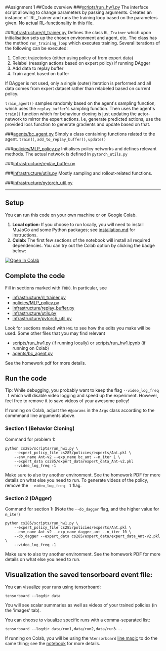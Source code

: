#Assignment 1
##Code overview
###[scripts/run_hw1.py](hw1/cs285/scripts/run_hw1.py)
The interface script allowing to change parameters by passing arguments. Creates an instance of `RL_Trainer and runs the 
training loop based on the parameters given. No actual RL-functionality in this file.

###[infrastructure/rl_trainer.py](hw1/cs285/infrastructure/rl_trainer.py)
Defines the class `RL_Trainer` which upon initialisation sets up the chosen environment and agent, etc. The class has the
method `run_training_loop` which executes training. Several iterations of the following can be executed:
1. Collect trajectories (either using policy of from expert data)
2. Relabel (reassign actions based on expert policy) if running DAgger
3. Add data to replay buffer
4. Train agent based on buffer

If DAgger is not used, only a single (outer) iteration is performed and all data comes from expert dataset rather than 
relabeled based on current policy.

`train_agent()` samples randomly based on the agent's sampling function, which uses the `replay_buffer`'s sampling function.
Then uses the agent's `train()` function which for behaviour cloning is just updating the actor-network to mirror the 
expert actions. I.e, generate predicted actions, use the provided loss function to generate gradients and update based on that.

###[agents/bc_agent.py](hw1/cs285/agents/bc_agent.py)
Simply a class containing functions related to the agent. `train()`, `add_to_replay_buffer()`, `update()`

###[policies/MLP_policy.py](hw1/cs285/policies/MLP_policy.py)
Initialises policy networks and defines relevant methods. The actual network is defined in `pytorch_utils.py`

###[infrastructure/replay_buffer.py](hw1/cs285/infrastructure/replay_buffer.py)

###[infrastructure/utils.py](hw1/cs285/infrastructure/utils.py)
Mostly sampling and rollout-related functions.

###[infrastructure/pytorch_util.py](hw1/cs285/infrastructure/pytorch_util.py)

---

## Setup

You can run this code on your own machine or on Google Colab. 

1. **Local option:** If you choose to run locally, you will need to install MuJoCo and some Python packages; see [installation.md](installation.md) for instructions.
2. **Colab:** The first few sections of the notebook will install all required dependencies. You can try out the Colab option by clicking the badge below:

[![Open In Colab](https://colab.research.google.com/assets/colab-badge.svg)](https://colab.research.google.com/github/berkeleydeeprlcourse/homework_fall2021/blob/master/hw1/cs285/scripts/run_hw1.ipynb)

## Complete the code

Fill in sections marked with `TODO`. In particular, see
 - [infrastructure/rl_trainer.py](cs285/infrastructure/rl_trainer.py)
 - [policies/MLP_policy.py](cs285/policies/MLP_policy.py)
 - [infrastructure/replay_buffer.py](cs285/infrastructure/replay_buffer.py)
 - [infrastructure/utils.py](cs285/infrastructure/utils.py)
 - [infrastructure/pytorch_util.py](cs285/infrastructure/pytorch_util.py)

Look for sections maked with `HW1` to see how the edits you make will be used.
Some other files that you may find relevant
 - [scripts/run_hw1.py](cs285/scripts/run_hw1.py) (if running locally) or [scripts/run_hw1.ipynb](cs285/scripts/run_hw1.ipynb) (if running on Colab)
 - [agents/bc_agent.py](cs285/agents/bc_agent.py)

See the homework pdf for more details.

## Run the code

Tip: While debugging, you probably want to keep the flag `--video_log_freq -1` which will disable video logging and speed up the experiment. However, feel free to remove it to save videos of your awesome policy!

If running on Colab, adjust the `#@params` in the `Args` class according to the commmand line arguments above.

### Section 1 (Behavior Cloning)
Command for problem 1:

```
python cs285/scripts/run_hw1.py \
	--expert_policy_file cs285/policies/experts/Ant.pkl \
	--env_name Ant-v2 --exp_name bc_ant --n_iter 1 \
	--expert_data cs285/expert_data/expert_data_Ant-v2.pkl
	--video_log_freq -1
```

Make sure to also try another environment.
See the homework PDF for more details on what else you need to run.
To generate videos of the policy, remove the `--video_log_freq -1` flag.

### Section 2 (DAgger)
Command for section 1:
(Note the `--do_dagger` flag, and the higher value for `n_iter`)

```
python cs285/scripts/run_hw1.py \
    --expert_policy_file cs285/policies/experts/Ant.pkl \
    --env_name Ant-v2 --exp_name dagger_ant --n_iter 10 \
    --do_dagger --expert_data cs285/expert_data/expert_data_Ant-v2.pkl \
	--video_log_freq -1
```

Make sure to also try another environment.
See the homework PDF for more details on what else you need to run.

## Visualization the saved tensorboard event file:

You can visualize your runs using tensorboard:
```
tensorboard --logdir data
```

You will see scalar summaries as well as videos of your trained policies (in the 'images' tab).

You can choose to visualize specific runs with a comma-separated list:
```
tensorboard --logdir data/run1,data/run2,data/run3...
```

If running on Colab, you will be using the `%tensorboard` [line magic](https://ipython.readthedocs.io/en/stable/interactive/magics.html) to do the same thing; see the [notebook](cs285/scripts/run_hw1.ipynb) for more details.

